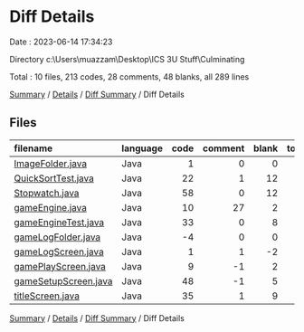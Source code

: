 # Diff Details

Date : 2023-06-14 17:34:23

Directory c:\\Users\\muazzam\\Desktop\\ICS 3U Stuff\\Culminating

Total : 10 files,  213 codes, 28 comments, 48 blanks, all 289 lines

[Summary](results.md) / [Details](details.md) / [Diff Summary](diff.md) / Diff Details

## Files
| filename | language | code | comment | blank | total |
| :--- | :--- | ---: | ---: | ---: | ---: |
| [ImageFolder.java](/ImageFolder.java) | Java | 1 | 0 | 0 | 1 |
| [QuickSortTest.java](/QuickSortTest.java) | Java | 22 | 1 | 12 | 35 |
| [Stopwatch.java](/Stopwatch.java) | Java | 58 | 0 | 12 | 70 |
| [gameEngine.java](/gameEngine.java) | Java | 10 | 27 | 2 | 39 |
| [gameEngineTest.java](/gameEngineTest.java) | Java | 33 | 0 | 8 | 41 |
| [gameLogFolder.java](/gameLogFolder.java) | Java | -4 | 0 | 0 | -4 |
| [gameLogScreen.java](/gameLogScreen.java) | Java | 1 | 1 | -2 | 0 |
| [gamePlayScreen.java](/gamePlayScreen.java) | Java | 9 | -1 | 2 | 10 |
| [gameSetupScreen.java](/gameSetupScreen.java) | Java | 48 | -1 | 5 | 52 |
| [titleScreen.java](/titleScreen.java) | Java | 35 | 1 | 9 | 45 |

[Summary](results.md) / [Details](details.md) / [Diff Summary](diff.md) / Diff Details